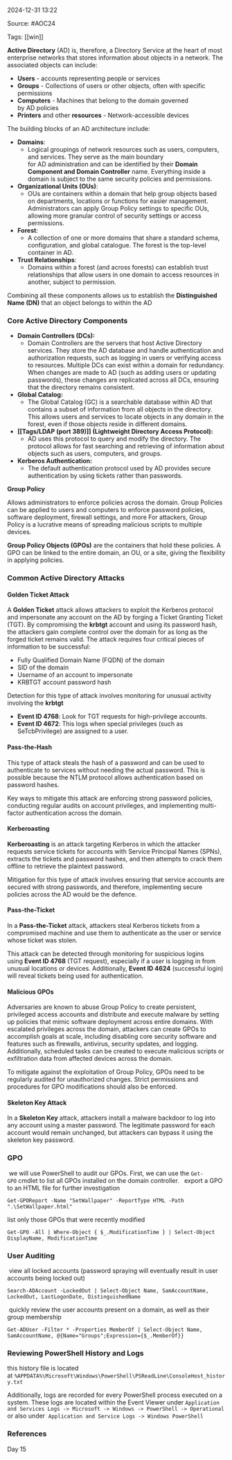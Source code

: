 
2024-12-31 13:22

Source: #AOC24 

Tags: [[win]] 

**Active Directory** (AD) is, therefore, a Directory Service at the heart of most enterprise networks that stores information about objects in a network. The associated objects can include:
- **Users** - accounts representing people or services
- **Groups** - Collections of users or other objects, often with specific permissions
- **Computers** - Machines that belong to the domain governed by AD policies
- **Printers** and other **resources** - Network-accessible devices

The building blocks of an AD architecture include:

- **Domains**:
	- Logical groupings of network resources such as users, computers, and services. They serve as the main boundary for AD administration and can be identified by their **Domain Component and Domain Controller** name. Everything inside a domain is subject to the same security policies and permissions.
- **Organizational Units (OUs)**: 
	- OUs are containers within a domain that help group objects based on departments, locations or functions for easier management. Administrators can apply Group Policy settings to specific OUs, allowing more granular control of security settings or access permissions.
- **Forest**: 
	- A collection of one or more domains that share a standard schema, configuration, and global catalogue. The forest is the top-level container in AD.
- **Trust Relationships**: 
	- Domains within a forest (and across forests) can establish trust relationships that allow users in one domain to access resources in another, subject to permission.

Combining all these components allows us to establish the **Distinguished Name (DN)** that an object belongs to within the AD
### Core Active Directory Components

- **Domain Controllers (DCs):**
	- Domain Controllers are the servers that host Active Directory services. They store the AD database and handle authentication and authorization requests, such as logging in users or verifying access to resources. Multiple DCs can exist within a domain for redundancy. When changes are made to AD (such as adding users or updating passwords), these changes are replicated across all DCs, ensuring that the directory remains consistent.
- **Global Catalog:** 
	- The Global Catalog (GC) is a searchable database within AD that contains a subset of information from all objects in the directory. This allows users and services to locate objects in any domain in the forest, even if those objects reside in different domains.
- **[[Tags/LDAP (port 389)]] (Lightweight Directory Access Protocol):**
	- AD uses this protocol to query and modify the directory. The protocol allows for fast searching and retrieving of information about objects such as users, computers, and groups.
- **Kerberos Authentication:** 
	- The default authentication protocol used by AD provides secure authentication by using tickets rather than passwords.

**Group Policy**

Allows administrators to enforce policies across the domain. Group Policies can be applied to users and computers to enforce password policies, software deployment, firewall settings, and more For attackers, Group Policy is a lucrative means of spreading malicious scripts to multiple devices.

**Group Policy Objects (GPOs)** are the containers that hold these policies. A GPO can be linked to the entire domain, an OU, or a site, giving the flexibility in applying policies.
### Common Active Directory Attacks

#### Golden Ticket Attack

A **Golden Ticket** attack allows attackers to exploit the Kerberos protocol and impersonate any account on the AD by forging a Ticket Granting Ticket (TGT). By compromising the **krbtgt** account and using its password hash, the attackers gain complete control over the domain for as long as the forged ticket remains valid. The attack requires four critical pieces of information to be successful:

- Fully Qualified Domain Name (FQDN) of the domain
- SID of the domain
- Username of an account to impersonate
- KRBTGT account password hash

Detection for this type of attack involves monitoring for unusual activity involving the **krbtgt**

- **Event ID 4768**: Look for TGT requests for high-privilege accounts.
- **Event ID 4672**: This logs when special privileges (such as SeTcbPrivilege) are assigned to a user.
#### Pass-the-Hash

This type of attack steals the hash of a password and can be used to authenticate to services without needing the actual password. This is possible because the NTLM protocol allows authentication based on password hashes.

Key ways to mitigate this attack are enforcing strong password policies, conducting regular audits on account privileges, and implementing multi-factor authentication across the domain.
#### Kerberoasting

**Kerberoasting** is an attack targeting Kerberos in which the attacker requests service tickets for accounts with Service Principal Names (SPNs), extracts the tickets and password hashes, and then attempts to crack them offline to retrieve the plaintext password.

Mitigation for this type of attack involves ensuring that service accounts are secured with strong passwords, and therefore, implementing secure policies across the AD would be the defence.
#### Pass-the-Ticket

In a **Pass-the-Ticket** attack, attackers steal Kerberos tickets from a compromised machine and use them to authenticate as the user or service whose ticket was stolen.

This attack can be detected through monitoring for suspicious logins using **Event ID 4768** (TGT request), especially if a user is logging in from unusual locations or devices. Additionally, **Event ID 4624** (successful login) will reveal tickets being used for authentication.
#### Malicious GPOs

Adversaries are known to abuse Group Policy to create persistent, privileged access accounts and distribute and execute malware by setting up policies that mimic software deployment across entire domains. With escalated privileges across the domain, attackers can create GPOs to accomplish goals at scale, including disabling core security software and features such as firewalls, antivirus, security updates, and logging. Additionally, scheduled tasks can be created to execute malicious scripts or exfiltration data from affected devices across the domain.

To mitigate against the exploitation of Group Policy, GPOs need to be regularly audited for unauthorized changes. Strict permissions and procedures for GPO modifications should also be enforced.
#### Skeleton Key Attack

In a **Skeleton Key** attack, attackers install a malware backdoor to log into any account using a master password. The legitimate password for each account would remain unchanged, but attackers can bypass it using the skeleton key password.
### GPO

 we will use PowerShell to audit our GPOs. First, we can use the `Get-GPO` cmdlet to list all GPOs installed on the domain controller.
 
export a GPO to an HTML file for further investigation
```
Get-GPOReport -Name "SetWallpaper" -ReportType HTML -Path ".\SetWallpaper.html"
```

list only those GPOs that were recently modified
```
Get-GPO -All | Where-Object { $_.ModificationTime } | Select-Object DisplayName, ModificationTime
```
### User Auditing

 view all locked accounts (password spraying will eventually result in user accounts being locked out)
```
Search-ADAccount -LockedOut | Select-Object Name, SamAccountName, LockedOut, LastLogonDate, DistinguishedName
```

 quickly review the user accounts present on a domain, as well as their group membership
```
Get-ADUser -Filter * -Properties MemberOf | Select-Object Name, SamAccountName, @{Name="Groups";Expression={$_.MemberOf}}
```
### Reviewing PowerShell History and Logs

this history file is located at `%APPDATA%\Microsoft\Windows\PowerShell\PSReadLine\ConsoleHost_history.txt`

Additionally, logs are recorded for every PowerShell process executed on a system. These logs are located within the Event Viewer under
`Application and Services Logs -> Microsoft -> Windows -> PowerShell -> Operational`
or also under 
`Application and Service Logs -> Windows PowerShell`
### References
Day 15